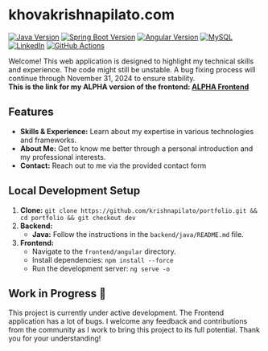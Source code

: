 # khovakrishnapilato.com

[![Java Version](https://img.shields.io/badge/Java-21.0.5-blue?style=flat&logo=java)](https://www.oracle.com/java/technologies/downloads/#java21)
[![Spring Boot Version](https://img.shields.io/badge/Spring%20Boot-3.3.5-brightgreen?style=flat&logo=spring-boot)](https://spring.io/projects/spring-boot)
[![Angular Version](https://img.shields.io/badge/Angular-18.2.10-red?style=flat&logo=angular)](https://angular.dev/overview)
[![MySQL](https://img.shields.io/badge/MySQL-9.1.0-blue?style=flat&logo=mysql)](https://dev.mysql.com/downloads/mysql)
[![LinkedIn](https://img.shields.io/badge/LinkedIn-blue?style=flat&logo=linkedin)](https://www.linkedin.com/in/khovakrishnapilato)
[![GitHub Actions](https://github.com/krishnapilato/portfolio/actions/workflows/github-actions.yml/badge.svg)](https://github.com/krishnapilato/portfolio/actions)

Welcome! This web application is designed to highlight my technical skills and experience. The code might still be unstable. A bug fixing process will continue through November 31, 2024 to ensure stability.  
**This is the link for my ALPHA version of the frontend: [ALPHA Frontend](http://my-portfolio-frontend-khovakrishna.s3-website-us-east-1.amazonaws.com/home)**

## Features

* **Skills & Experience:** Learn about my expertise in various technologies and frameworks.
* **About Me:** Get to know me better through a personal introduction and my professional interests.
* **Contact:** Reach out to me via the provided contact form

## Local Development Setup

1. **Clone:** `git clone https://github.com/krishnapilato/portfolio.git && cd portfolio && git checkout dev`
2. **Backend:**
   * **Java:** Follow the instructions in the `backend/java/README.md` file.
3. **Frontend:**
   * Navigate to the `frontend/angular` directory.
   * Install dependencies: `npm install --force`
   * Run the development server: `ng serve -o`

## Work in Progress 🔨

This project is currently under active development. The Frontend application has a lot of bugs.
I welcome any feedback and contributions from the community as I work to bring this project to its full potential. Thank you for your understanding!
